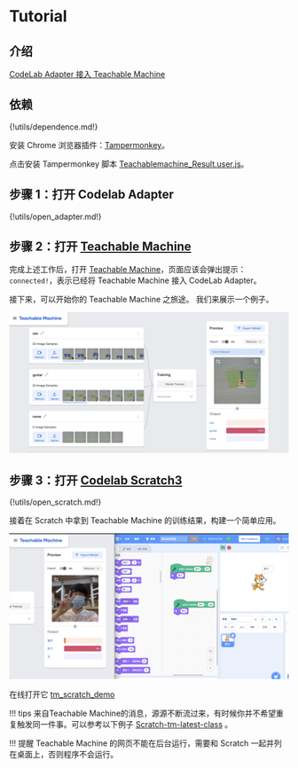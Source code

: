 # Tutorial

## 介绍

[CodeLab Adapter 接入 Teachable Machine](https://www.codelab.club/blog/adapter-teachable-machine/)

## 依赖

{!utils/dependence.md!}

安装 Chrome 浏览器插件：[Tampermonkey](https://chrome.google.com/webstore/detail/tampermonkey/dhdgffkkebhmkfjojejmpbldmpobfkfo)。

点击安装 Tampermonkey 脚本 [Teachablemachine_Result.user.js](https://gist.github.com/wwj718/78402d0de9efb8d33742c8770056489c/raw/4e1373c3ce0d1c86af93310b42321251bee567b3/Teachablemachine_Result_fixed.user.js)。

## 步骤 1：打开 Codelab Adapter

{!utils/open_adapter.md!}

## 步骤 2：打开 [Teachable Machine](https://teachablemachine.withgoogle.com/train)

完成上述工作后，打开 [Teachable Machine](https://teachablemachine.withgoogle.com/train)，页面应该会弹出提示：`connected!`，表示已经将  Teachable Machine 接入 CodeLab Adapter。

接下来，可以开始你的 Teachable Machine 之旅途。 我们来展示一个例子。

![](/img/tm_demo.png)

## 步骤 3：打开 [Codelab Scratch3](https://scratch3v3.codelab.club/)

{!utils/open_scratch.md!}

接着在 Scratch 中拿到 Teachable Machine 的训练结果，构建一个简单应用。

![](/img/WechatIMG569.png)

在线打开它 [tm_scratch_demo](https://scratch3v3.codelab.club/?sb3url=https://adapter.codelab.club/sb3/Scratch-tm-new.sb3)

!!! tips
    来自Teachable Machine的消息，源源不断流过来，有时候你并不希望重复触发同一件事。可以参考以下例子 [Scratch-tm-latest-class](https://scratch3v3.codelab.club/?sb3url=https://adapter.codelab.club/sb3/Scratch-tm-latest-class.sb3) 。

!!! 提醒
    Teachable Machine 的网页不能在后台运行，需要和 Scratch 一起并列在桌面上，否则程序不会运行。


